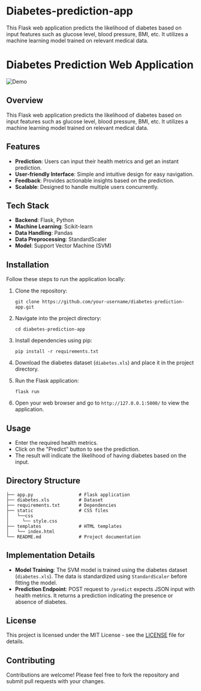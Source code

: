 # Diabetes-prediction-app
This Flask web application predicts the likelihood of diabetes based on input features such as glucose level, blood pressure, BMI, etc. It utilizes a machine learning model trained on relevant medical data.

# Diabetes Prediction Web Application

![Demo](demo.gif)

## Overview
This Flask web application predicts the likelihood of diabetes based on input features such as glucose level, blood pressure, BMI, etc. It utilizes a machine learning model trained on relevant medical data.

## Features
- **Prediction**: Users can input their health metrics and get an instant prediction.
- **User-friendly Interface**: Simple and intuitive design for easy navigation.
- **Feedback**: Provides actionable insights based on the prediction.
- **Scalable**: Designed to handle multiple users concurrently.

## Tech Stack
- **Backend**: Flask, Python
- **Machine Learning**: Scikit-learn
- **Data Handling**: Pandas
- **Data Preprocessing**: StandardScaler
- **Model**: Support Vector Machine (SVM)

## Installation
Follow these steps to run the application locally:

1. Clone the repository:
   ```
   git clone https://github.com/your-username/diabetes-prediction-app.git
   ```
   
2. Navigate into the project directory:
   ```
   cd diabetes-prediction-app
   ```

3. Install dependencies using pip:
   ```
   pip install -r requirements.txt
   ```

4. Download the diabetes dataset (`diabetes.xls`) and place it in the project directory.

5. Run the Flask application:
   ```
   flask run
   ```

6. Open your web browser and go to `http://127.0.0.1:5000/` to view the application.

## Usage
- Enter the required health metrics.
- Click on the "Predict" button to see the prediction.
- The result will indicate the likelihood of having diabetes based on the input.

## Directory Structure
```
├── app.py                 # Flask application
├── diabetes.xls           # Dataset
├── requirements.txt       # Dependencies
├── static                 # CSS files
│   └──css
│     └── style.css
├── templates              # HTML templates
│   └── index.html
└── README.md              # Project documentation
```

## Implementation Details
- **Model Training**: The SVM model is trained using the diabetes dataset (`diabetes.xls`). The data is standardized using `StandardScaler` before fitting the model.
- **Prediction Endpoint**: POST request to `/predict` expects JSON input with health metrics. It returns a prediction indicating the presence or absence of diabetes.

## License
This project is licensed under the MIT License - see the [LICENSE](LICENSE) file for details.

## Contributing
Contributions are welcome! Please feel free to fork the repository and submit pull requests with your changes.


